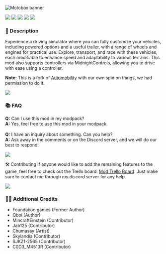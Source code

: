![Motobox banner](https://cdn.modrinth.com/data/mw9W1jZT/images/cfaf398e31b35a2c40ada3024049f260ea945216.png)

![](https://img.shields.io/badge/Mod_Loader-Fabric-6a6a6a?style=for-the-badge&labelColor=272727)
[![](https://img.shields.io/badge/-Github-6a6a6a?style=for-the-badge&labelColor=272727&logo=github)](https://github.com/Project-Alphaa/Motobox)
[![](https://img.shields.io/badge/-Curseforge-6a6a6a?style=for-the-badge&labelColor=272727&logo=curseforge)](https://www.curseforge.com/minecraft/mc-mods/motobox)
[![](https://img.shields.io/badge/-Modrinth-6a6a6a?style=for-the-badge&labelColor=272727&logo=modrinth)](https://modrinth.com/mod/motobox)
[![](https://img.shields.io/badge/Discord-6a6a6a?style=for-the-badge&labelColor=272727&logo=discord)](https://discord.gg/rtEGCzbZym)

### **📘 Description**
Experience a driving simulator where you can fully customize your vehicles, including powered options and a useful trailer, with a range of wheels and engines for practical use. Explore, transport, and race with these vehicles, each modifiable to enhance speed and adaptability to various terrains. This mod also supports controllers via MidnightControls, allowing you to drive with ease using a controller.

**Note:** This is a fork of [Automobility](https://modrinth.com/mod/automobility) with our own spin on things, we had permission to do it.

![](https://i.imgur.com/j8YAnhl.png)

### **📚 FAQ**
**Q:** Can I use this mod in my modpack?
<br>
**A:** Yes, feel free to use this mod in your modpack.
<br><br>
**Q:** I have an inquiry about something. Can you help?
<br>
**A:** Ask away in the comments or on the Discord server, and we will do our best to respond.

![](https://i.imgur.com/j8YAnhl.png)

🛠 Contributing
If anyone would like to add the remaining features to the game, feel free to check out the Trello board: [Mod Trello Board](https://trello.com/b/BmcUb06n/project-slenderman-main). Just make sure to contact me through my discord server for any help.

![](https://i.imgur.com/j8YAnhl.png)

### **🙎‍♂️ Additional Credits**
- Foundation games (Former Author)
- Qboi (Author)
- MincraftEinstein (Contributor)
- Jab125 (Contributor)
- Chumasay (Artist)
- Skylandia (Contributor)
- SJKZ1-2565 (Contributor)
- C0D3_M4513R (Contributor)
